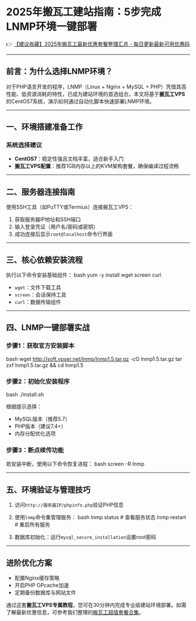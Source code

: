 # 2025年搬瓦工建站指南：5步完成LNMP环境一键部署

👉 [【建议收藏】2025年搬瓦工最新优惠套餐整理汇总 - 每日更新最新可用优惠码](https://bit.ly/banwagon)

---

## 前言：为什么选择LNMP环境？
对于PHP语言开发的程序，LNMP（Linux + Nginx + MySQL + PHP）凭借其高性能、低资源消耗的特性，已成为建站环境的首选组合。本文将基于**搬瓦工VPS**的CentOS7系统，演示如何通过自动化脚本快速部署LNMP环境。

---

## 一、环境搭建准备工作
### 系统选择建议
- **CentOS7**：稳定性强且文档丰富，适合新手入门
- **搬瓦工VPS配置**：推荐1GB内存以上的KVM架构套餐，确保编译过程流畅

---

## 二、服务器连接指南
使用SSH工具（如PuTTY或Termius）连接搬瓦工VPS：
1. 获取服务器IP地址和SSH端口
2. 输入登录凭证（用户名/密码或密钥）
3. 成功连接后显示`root@localhost`命令行界面

---

## 三、核心依赖安装流程
执行以下命令安装基础组件：
bash
yum -y install wget screen curl

- `wget`：文件下载工具
- `screen`：会话保持工具
- `curl`：数据传输组件

---

## 四、LNMP一键部署实战
### 步骤1：获取官方安装脚本
bash
wget http://soft.vpser.net/lnmp/lnmp1.5.tar.gz -cO lnmp1.5.tar.gz
tar zxf lnmp1.5.tar.gz && cd lnmp1.5

### 步骤2：初始化安装程序
bash
./install.sh

根据提示选择：
- MySQL版本（推荐5.7）
- PHP版本（建议7.4+）
- 内存分配优化选项

### 步骤3：断点续传功能
若安装中断，使用以下命令恢复进程：
bash
screen -R lnmp

---

## 五、环境验证与管理技巧
1. 访问`http://服务器IP/phpinfo.php`验证PHP信息
2. 使用`lnmp`命令集管理服务：
   bash
   lnmp status   # 查看服务状态
   lnmp restart  # 重启所有服务
   
3. 数据库初始化：运行`mysql_secure_installation`设置root密码

---

## 进阶优化方案
- 配置Nginx缓存策略
- 开启PHP OPcache加速
- 定期备份数据库与网站文件

通过这套**搬瓦工VPS专属教程**，您可在30分钟内完成专业级建站环境部署。如需了解最新优惠信息，可参考我们整理的[搬瓦工超值套餐合集](https://bit.ly/banwagon)。